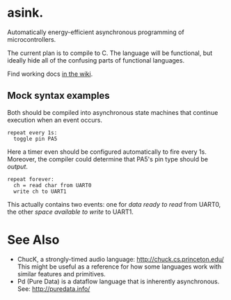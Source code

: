 # asink.

Automatically energy-efficient asynchronous programming of microcontrollers.

The current plan is to compile to C.  The language will be functional,
but ideally hide all of the confusing parts of functional languages.


Find working docs [in the wiki](https://github.com/corecode/asink/wiki).


## Mock syntax examples

Both should be compiled into asynchronous state machines that continue
execution when an event occurs.

    repeat every 1s:
      toggle pin PA5

Here a timer even should be configured automatically to fire every 1s.
Moreover, the compiler could determine that PA5's pin type should be
*output*.

    repeat forever:
      ch = read char from UART0
      write ch to UART1

This actually contains two events: one for *data ready to read* from
UART0, the other *space available to write* to UART1.



See Also
========
* ChucK, a strongly-timed audio language: http://chuck.cs.princeton.edu/
This might be useful as a reference for how some languages work with similar
features and primitives.
* Pd (Pure Data) is a dataflow language that is inherently asynchronous.
See: http://puredata.info/

